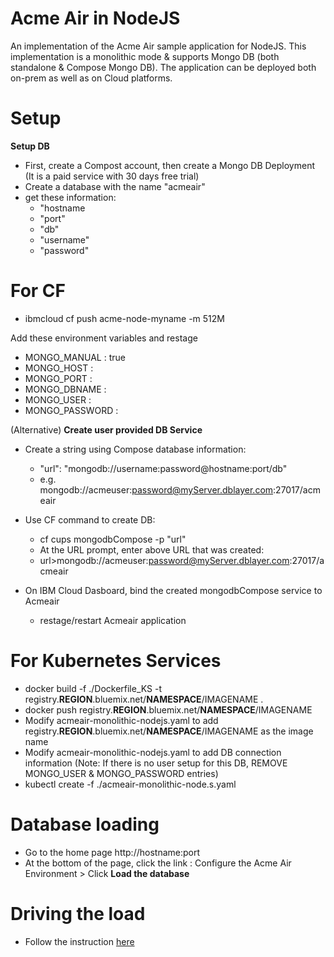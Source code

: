 
# Acme Air in NodeJS 

An implementation of the Acme Air sample application for NodeJS.  This implementation is a monolithic mode & supports Mongo DB (both standalone & Compose Mongo DB).  The application can be deployed both on-prem as well as on Cloud platforms. 

# Setup

  **Setup DB**
 - First, create a Compost account, then create a Mongo DB Deployment (It is a paid service with 30 days free trial)
 - Create a database with the name "acmeair"
 - get these information:
   - "hostname
   - "port"
   - "db"
   - "username"
   - "password"
 
# For CF
 - ibmcloud cf push acme-node-myname -m 512M

Add these environment variables and restage
   - MONGO_MANUAL : true
   - MONGO_HOST : <hostname>
   - MONGO_PORT : <port>
   - MONGO_DBNAME : <db>
   - MONGO_USER : <username>
   - MONGO_PASSWORD : <password>

(Alternative) 
**Create user provided DB Service**
- Create a string using Compose database information:
   - "url": "mongodb://username:password@hostname:port/db"
   - e.g. mongodb://acmeuser:password@myServer.dblayer.com:27017/acmeair
 
- Use CF command to create DB:
   - cf cups mongodbCompose -p "url"
   - At the URL prompt, enter above URL that was created:
   - url>mongodb://acmeuser:password@myServer.dblayer.com:27017/acmeair
 
- On IBM Cloud Dasboard, bind the created mongodbCompose service to Acmeair
   - restage/restart Acmeair application 

# For Kubernetes Services
 - docker build -f ./Dockerfile_KS -t registry.**REGION**.bluemix.net/**NAMESPACE**/IMAGENAME .
 - docker push registry.**REGION**.bluemix.net/**NAMESPACE**/IMAGENAME
 - Modify acmeair-monolithic-nodejs.yaml to add registry.**REGION**.bluemix.net/**NAMESPACE**/IMAGENAME as the image name
 - Modify acmeair-monolithic-nodejs.yaml to add DB connection information (Note: If there is no user setup for this DB, REMOVE MONGO_USER & MONGO_PASSWORD entries)
 - kubectl create -f ./acmeair-monolithic-node.s.yaml

# Database loading
 - Go to the home page http://hostname:port
 - At the bottom of the page, click the link : Configure the Acme Air Environment > Click **Load the database**
 
# Driving the load
 - Follow the instruction [here](https://github.com/blueperf/acmeair-driver)
